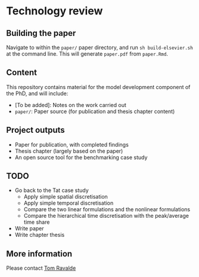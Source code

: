 # Technology review

## Building the paper

Navigate to within the `paper/` paper directory, and run `sh build-elsevier.sh` at the command line. This will generate `paper.pdf` from  `paper.Rmd`.

## Content

This repository contains material for the model development component of the PhD, and will include:

- [To be added]: Notes on the work carried out
- `paper/`: Paper source (for publication and thesis chapter content)

## Project outputs

- Paper for publication, with completed findings
- Thesis chapter (largely based on the paper)
- An open source tool for the benchmarking case study

## TODO

- Go back to the Tat case study
	- Apply simple spatial discretisation
	- Apply simple temporal discretisation
	- Compare the two linear formulations and the nonlinear formulations
	- Compare the hierarchical time discretisation with the peak/average time share
- Write paper
- Write chapter thesis

## More information

Please contact [Tom Ravalde](mailto:thomas.ravalde08@imperial.ac.uk)
